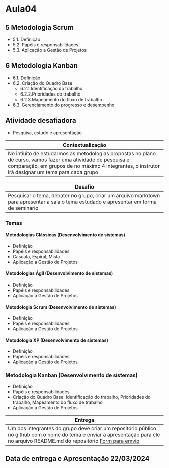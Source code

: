 # Aula04

## 5 Metodologia Scrum
- 5.1. Definição
- 5.2. Papéis e responsabilidades
- 5.3. Aplicação a Gestão de Projetos

## 6 Metodologia Kanban
- 6.1. Definição
- 6.2. Criação do Quadro Base
	- 6.2.1.Identificação do trabalho
	- 6.2.2.Prioridades do trabalho
	- 6.2.3.Mapeamento do fluxo de trabalho
- 6.3. Gerenciamento do progresso e desempenho

## Atividade desafiadora
- Pesquisa, estudo e apresentação

|Contextualização|
|-|
|No intiuito de estudarmos as metodologias propostas no plano de curso, vamos fazer uma atividade de pesquisa e comparação, em grupos de no máximo 4 integrantes, o instrutor irá designar um tema para cada grupo|

|Desafio|
|-|
|Pesquisar o tema, debater no grupo, criar um arquivo markdown para apresentar a sala o tema estudado e apresentar em forma de seminário|

### Temas
#### Metodologias Clássicas (Desenvolvimento de sistemas)
- Definição
- Papéis e responsabilidades
- Cascata, Espiral, Mista
- Aplicação a Gestão de Projetos
#### Metodologias Ágil (Desenvolvimento de sistemas)
- Definição
- Papéis e responsabilidades
- Aplicação a Gestão de Projetos
#### Metodologia Scrum (Desenvolvimento de sistemas)
- Definição
- Papéis e responsabilidades
- Aplicação a Gestão de Projetos
#### Metodologia XP (Desenvolvimento de sistemas)
- Definição
- Papéis e responsabilidades
- Aplicação a Gestão de Projetos
### Metodologia Kanban (Desenvolvimento de sistemas)
- Definição
- Papéis e responsabilidades
- Criação do Quadro Base: Identificação do trabalho, Prioridades do trabalho, Mapeamento do fluxo de trabalho
- Aplicação a Gestão de Projetos

|Entrega|
|-|
|Um dos integrantes do grupo deve criar um repositório público no github com o nome do tema e enviar a apresentação para ele no arquivo README.md do repositório [Form para emvio](https://forms.gle/wHPKUnuMurMv4QPw9)|
## Data de entrega e Apresentação 22/03/2024

